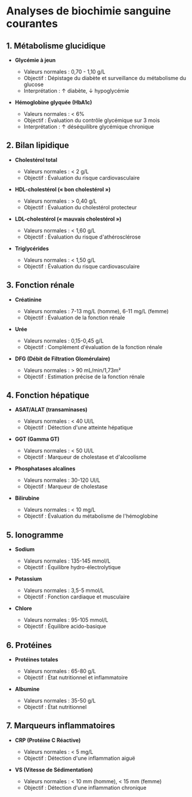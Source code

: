 # Analyses de biochimie sanguine courantes

## 1. Métabolisme glucidique
- **Glycémie à jeun**
  - Valeurs normales : 0,70 - 1,10 g/L
  - Objectif : Dépistage du diabète et surveillance du métabolisme du glucose
  - Interprétation : ↑ diabète, ↓ hypoglycémie

- **Hémoglobine glyquée (HbA1c)**
  - Valeurs normales : < 6%
  - Objectif : Évaluation du contrôle glycémique sur 3 mois
  - Interprétation : ↑ déséquilibre glycémique chronique

## 2. Bilan lipidique
- **Cholestérol total**
  - Valeurs normales : < 2 g/L
  - Objectif : Évaluation du risque cardiovasculaire

- **HDL-cholestérol (« bon cholestérol »)**
  - Valeurs normales : > 0,40 g/L
  - Objectif : Évaluation du cholestérol protecteur

- **LDL-cholestérol (« mauvais cholestérol »)**
  - Valeurs normales : < 1,60 g/L
  - Objectif : Évaluation du risque d'athérosclérose

- **Triglycérides**
  - Valeurs normales : < 1,50 g/L
  - Objectif : Évaluation du risque cardiovasculaire

## 3. Fonction rénale
- **Créatinine**
  - Valeurs normales : 7-13 mg/L (homme), 6-11 mg/L (femme)
  - Objectif : Évaluation de la fonction rénale

- **Urée**
  - Valeurs normales : 0,15-0,45 g/L
  - Objectif : Complément d'évaluation de la fonction rénale

- **DFG (Débit de Filtration Glomérulaire)**
  - Valeurs normales : > 90 mL/min/1,73m²
  - Objectif : Estimation précise de la fonction rénale

## 4. Fonction hépatique
- **ASAT/ALAT (transaminases)**
  - Valeurs normales : < 40 UI/L
  - Objectif : Détection d'une atteinte hépatique

- **GGT (Gamma GT)**
  - Valeurs normales : < 50 UI/L
  - Objectif : Marqueur de cholestase et d'alcoolisme

- **Phosphatases alcalines**
  - Valeurs normales : 30-120 UI/L
  - Objectif : Marqueur de cholestase

- **Bilirubine**
  - Valeurs normales : < 10 mg/L
  - Objectif : Évaluation du métabolisme de l'hémoglobine

## 5. Ionogramme
- **Sodium**
  - Valeurs normales : 135-145 mmol/L
  - Objectif : Équilibre hydro-électrolytique

- **Potassium**
  - Valeurs normales : 3,5-5 mmol/L
  - Objectif : Fonction cardiaque et musculaire

- **Chlore**
  - Valeurs normales : 95-105 mmol/L
  - Objectif : Équilibre acido-basique

## 6. Protéines
- **Protéines totales**
  - Valeurs normales : 65-80 g/L
  - Objectif : État nutritionnel et inflammatoire

- **Albumine**
  - Valeurs normales : 35-50 g/L
  - Objectif : État nutritionnel

## 7. Marqueurs inflammatoires
- **CRP (Protéine C Réactive)**
  - Valeurs normales : < 5 mg/L
  - Objectif : Détection d'une inflammation aiguë

- **VS (Vitesse de Sédimentation)**
  - Valeurs normales : < 10 mm (homme), < 15 mm (femme)
  - Objectif : Détection d'une inflammation chronique
